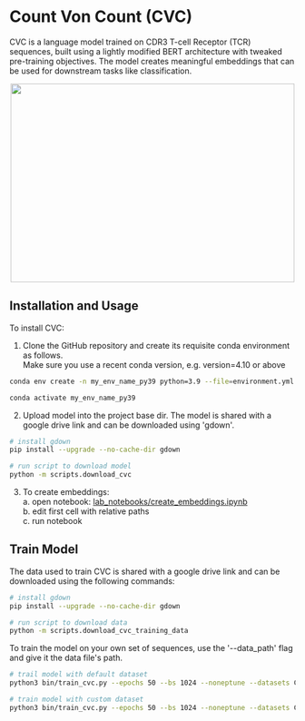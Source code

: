 # Count Von Count (CVC)

CVC is a language model trained on CDR3 T-cell Receptor (TCR) sequences, built using a lightly modified BERT architecture with tweaked pre-training objectives. The model creates meaningful embeddings that can be used for downstream tasks like classification.

<p align="center">
<img src="https://github.com/RomiGoldner/CVC/blob/d91d7dfaaaae240393a32ba05cfda2dfc327f4e5/cvc_pipeline.png" width="500" height="350">
</p>

## Installation and Usage

To install CVC:
1. Clone the GitHub repository and create its requisite conda environment as follows.<br />
   Make sure you use a recent conda version, e.g. version=4.10 or above

```bash
conda env create -n my_env_name_py39 python=3.9 --file=environment.yml

conda activate my_env_name_py39
```

2. Upload model into the project base dir.
   The model is shared with a google drive link and can be downloaded using 'gdown'.

```bash
# install gdown
pip install --upgrade --no-cache-dir gdown

# run script to download model
python -m scripts.download_cvc
```

3. To create embeddings: <br />
   a. open notebook: [lab_notebooks/create_embeddings.ipynb](https://github.com/RomiGoldner/CVC/blob/b5434f6ce4419a4dfda299b104064747f0672215/lab_notebooks/create_embeddings.ipynb) <br />
   b. edit first cell with relative paths <br />
   c. run notebook <br />
   
## Train Model
The data used to train CVC is shared with a google drive link and can be downloaded using the following commands:
```bash
# install gdown
pip install --upgrade --no-cache-dir gdown

# run script to download data
python -m scripts.download_cvc_training_data
```

To train the model on your own set of sequences, use the '--data_path' flag and give it the data file's path.
```bash
# trail model with default dataset
python3 bin/train_cvc.py --epochs 50 --bs 1024 --noneptune --datasets CUSTOM_DATASET --config ./model_configs/bert_defaults.json --outdir ./output_dir/

# train model with custom dataset
python3 bin/train_cvc.py --epochs 50 --bs 1024 --noneptune --datasets CUSTOM_DATASET --config ./model_configs/bert_defaults.json --outdir ./output_dir/ --data_path PATH_TO_CSV
```

